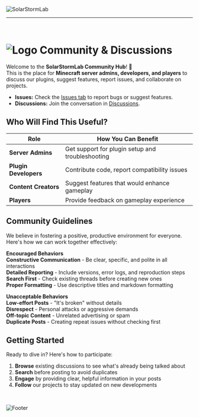 ![SolarStormLab](https://solarstormlabor.github.io/assets/branding/banner/text.png)
<hr><br>

# ![Logo](https://solarstormlabor.github.io/assets/branding/emodji/logo.png) Community & Discussions  

Welcome to the **SolarStormLab Community Hub**! 🎉  
This is the place for **Minecraft server admins, developers, and players** to discuss our plugins, suggest features, report issues, and collaborate on projects.  
- **Issues:** Check the [Issues tab](https://github.com/SolarStormLabor/.github/issues) to report bugs or suggest features.  
- **Discussions:** Join the conversation in [Discussions](https://github.com/SolarStormLabor/.github/discussions).


## Who Will Find This Useful?

| Role | How You Can Benefit |
|------|---------------------|
| **Server Admins** | Get support for plugin setup and troubleshooting |
| **Plugin Developers** | Contribute code, report compatibility issues |
| **Content Creators** | Suggest features that would enhance gameplay |
| **Players** | Provide feedback on gameplay experience |

## Community Guidelines
We believe in fostering a positive, productive environment for everyone. Here's how we can work together effectively:

**Encouraged Behaviors**  
**Constructive Communication** - Be clear, specific, and polite in all interactions  
**Detailed Reporting** - Include versions, error logs, and reproduction steps  
**Search First** - Check existing threads before creating new ones  
**Proper Formatting** - Use descriptive titles and markdown formatting  

**Unacceptable Behaviors**  
**Low-effort Posts** - "It's broken" without details  
**Disrespect** - Personal attacks or aggressive demands  
**Off-topic Content** - Unrelated advertising or spam  
**Duplicate Posts** - Creating repeat issues without checking first  

## Getting Started
Ready to dive in? Here's how to participate:
1. **Browse** existing discussions to see what's already being talked about
2. **Search** before posting to avoid duplicates
3. **Engage** by providing clear, helpful information in your posts
4. **Follow** our projects to stay updated on new developments

<br>

![Footer](https://solarstormlabor.github.io/assets/branding/banner/footer.png)  
